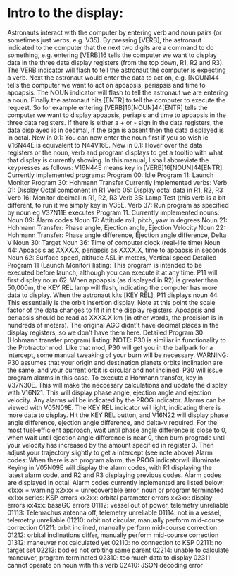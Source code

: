 Intro to the display:
=====================

Astronauts interact with the computer by entering verb and noun pairs
(or sometimes just verbs, e.g. V35). By pressing [VERB], the astronaut indicated
to the computer that the next two digits are a command to do
something, e.g. entering [VERB]16 tells the computer we want to
display data in the three data display registers (from the top down,
R1, R2 and R3). The VERB indicator will flash to tell the astronaut
the computer is expecting a verb. Next the astronaut would enter the
data to act on, e.g. [NOUN]44 tells the computer we want to act
on apoapsis, periapsis and time to apoapsis. The NOUN indicator will
flash to tell the astronaut we are entering a noun. Finally the
astronaut hits [ENTR] to tell the computer to execute the request. So
for example entering [VERB]16[NOUN]44[ENTR] tells the computer we
want to display apoapsis, periapis and time to apoapsis in the three
data registers.
If there is either a + or - sign in the data registers, the data
displayed is in decimal, if the sign is absent then the data displayed
is in octal.
New in 0.1: You can now enter the noun first if you so wish ie V16N44E
is equivalent to N44V16E.
New in 0.1: Hover over the data registers or the noun, verb and
program displays to get a tooltip with what that display is currently showing.
In this manual, I shall abbreviate the keypresses as follows:
V16N44E means key in [VERB]16[NOUN]44[ENTR].
Currently implemented programs:
Program 00: Idle
Program 11: Launch Monitor
Program 30: Hohmann Transfer
Currently implemented verbs:
Verb 01: Display Octal component in R1
Verb 05: Display octal data in R1, R2, R3
Verb 16: Monitor decimal in R1, R2, R3
Verb 35: Lamp Test (this verb is a bit different, to run it we simply
key in V35E.
Verb 37: Run program as specified by noun eg V37N11E executes Program 11.
Currently implemented nouns:
Noun 09: Alarm codes
Noun 17: Attitude roll, pitch, yaw in degrees
Noun 21: Hohmann Transfer: Phase angle, Ejection angle, Ejection Velocity
Noun 22: Hohmann Transfer: Phase angle difference, Ejection angle difference,
Delta V
Noun 30: Target
Noun 36: Time of computer clock (real-life time)
Noun 44: Apoapsis as XXXX.X, periapsis as XXXX.X, time to apoapsis in
seconds
Noun 62: Surface speed, altitude ASL in meters, Vertical speed
Detailed Program 11 (Launch Monitor) listing:
This program is intended to be executed before launch, although you
can execute it at any time. P11 will first display noun 62. When
apoapsis (as displayed in R2) is greater than 50,000m, the KEY REL
lamp will flash, indicating the computer has more data to display.
When the astronaut kits [KEY REL], P11 displays noun 44.
This essentially is the orbit insertion display. Note at this point
the scale factor of the data changes to fit it in the display
registers. Apoapsis and periapsis should be read as XXXX.X km (in other
words, the precision is in hundreds of meters). The original AGC
didnt't have decimal places in the display registers, so we don't have
them here.
Detailed Program 30 (Hohmann transfer program) listing:
NOTE: P30 is similiar in functionality to the Protractor mod. Like
that mod, P30 will get you in the ballpark for a intercept, some
manual tweaking of your burn will be necessary.
WARNING: P30 assumes that your origin and destination planets orbits
inclination are the same, and your current orbit is circular and not
inclined. P30 will issue program alarms in this case.
To execute a Hohmann transfer, key in V37N30E. This will make the
neccesary calculations and update the display with V16N21. This will
display phase angle, ejection angle and ejection velocity. Any alarms
will be indicated by the PROG indicator. Alarms can be viewed with
V05N09E. The KEY REL indicator will light, indicating there is more
data to display. Hit the KEY REL button, and V16N22 will display phase
angle difference, ejection angle difference, and delta-v required. For
the most fuel-efficient approach, wait until phase angle difference is
close to 0, when wait until ejection angle difference is near 0, then
burn prograde until your velocity has increased by the amount
specified in register 3. Then adjust your trajectory slightly to get a
intercept (see note above)
Alarm codes:
When there is an program alarm, the PROG indicatorwill illuminate.
Keying in V05N09E will display the alarm codes, with R1 displaying the
latest alarm code, and R2 and R3 displaying previous codes. Alarm codes
are displayed in octal. Alarm codes currently inplemented are listed below:
x1xxx = warning
x2xxx = unrecoverable error, noun or program terminated
xx1xx series: KSP errors
xx2xx: orbital parameter errors
xx3xx: display errors
xx4xx: basaGC errors
01112: vessel out of power, telemetry unreliable
01113: Telemachus antenna off, telemetry unreliable
01114: not in a vessel, telemetry unreliable
01210: orbit not circular, manually perform mid-course correction
01211: orbit inclined, manually perform mid-course correction
01212: orbital inclinations differ, manually perform mid-course correction
01312: maneuver not calculated yet
02110: no connection to KSP
02111: no target set
02213: bodies not orbiting same parent
02214: unable to calculate maneuver, program terminated
02310: too much data to display
02311: cannot operate on noun with this verb
02410: JSON decoding error